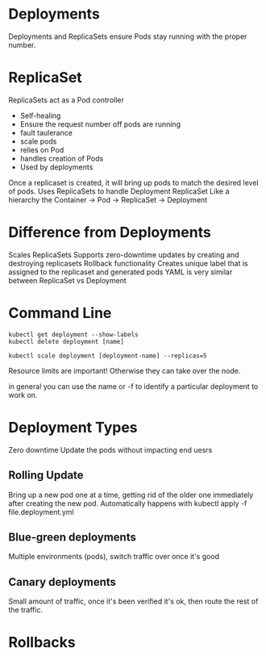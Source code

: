 # Deployments

Deployments and ReplicaSets ensure Pods stay running with the proper number.

# ReplicaSet
ReplicaSets act as a Pod controller

* Self-healing
* Ensure the request number off pods are running
* fault taulerance
* scale pods
* relies on Pod
* handles creation of Pods
* Used by deployments

Once a replicaset is created, it will bring up pods to match the desired level of pods.
Uses ReplicaSets to handle
Deployment
ReplicaSet
Like a hierarchy the
Container -> Pod -> ReplicaSet -> Deployment

# Difference from Deployments
Scales ReplicaSets
Supports zero-downtime updates by creating and destroying replicasets
Rollback functionality
Creates unique label that is assigned to the replicaset and generated pods
YAML is very similar between ReplicaSet vs Deployment


# Command Line

```
kubectl get deployment --show-labels
kubectl delete deployment [name]

kubectl scale deployment [deployment-name] --replicas=5
```

Resource limits are important! Otherwise they can take over the node.

in general you can use the name or -f to identify a particular deployment to work on.

# Deployment Types

Zero downtime
Update the pods without impacting end uesrs

## Rolling Update
Bring up a new pod one at a time, getting rid of the older one immediately after creating the new pod.
Automatically happens with kubectl apply -f file.deployment.yml

## Blue-green deployments
Multiple environments (pods), switch traffic over once it's good

## Canary deployments
Small amount of traffic, once it's been verified it's ok, then route the rest of the traffic.

# Rollbacks


